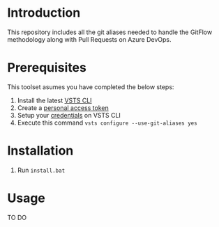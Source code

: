 # Introduction 
This repository includes all the git aliases needed to handle the GitFlow methodology along with Pull Requests on Azure DevOps.

# Prerequisites
This toolset asumes you have completed the below steps:
1. Install the latest [VSTS CLI](https://docs.microsoft.com/en-us/cli/vsts/install?view=vsts-cli-latest)
2. Create a [personal access token](https://docs.microsoft.com/en-us/azure/devops/organizations/accounts/use-personal-access-tokens-to-authenticate?view=azure-devops)
3. Setup your [credentials](https://docs.microsoft.com/en-us/cli/vsts/authenticate?view=vsts-cli-latest) on VSTS CLI
4. Execute this command `vsts configure --use-git-aliases yes`

# Installation
1. Run `install.bat`


# Usage
TO DO
